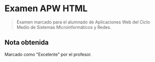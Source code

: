 # Examen APW HTML
> Examen marcado para el alumnado de Aplicaciones Web del Ciclo Medio de Sistemas Microinformáticos y Redes.

## Nota obtenida
Marcado como "Excelente" por el profesor.